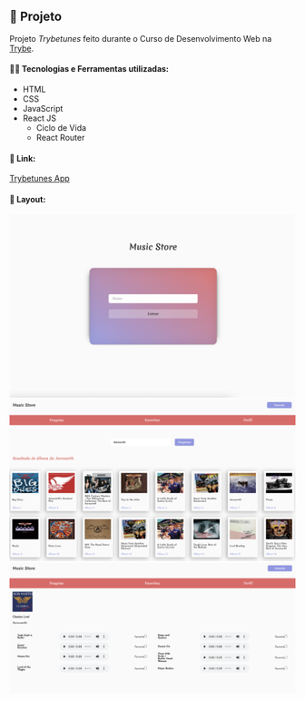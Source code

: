 ## 📌 Projeto
Projeto _Trybetunes_ feito durante o Curso de Desenvolvimento Web na [Trybe](https://www.betrybe.com/).

#### 👩‍💻 Tecnologias e Ferramentas utilizadas:
- HTML
- CSS
- JavaScript
- React JS
  - Ciclo de Vida
  - React Router

#### 🔗 Link:
[Trybetunes App](https://trybetunes-aferanda.vercel.app/)

#### 📸 Layout:
![Desktop](./src/images/screenshot.png)
![Desktop](./src/images/screenshotAlbums.png)
![Desktop](./src/images/screenshotMusics.png)
